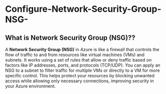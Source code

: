# Configure-Network-Security-Group-NSG-

## What is Network Security Group (NSG)??

A **Network Security Group (NSG)** in Azure is like a firewall that controls the flow of traffic to and from resources like virtual machines (VMs) and subnets. It works using a set of rules that allow or deny traffic based on factors like IP addresses, ports, and protocols (TCP/UDP). You can apply an NSG to a subnet to filter traffic for multiple VMs or directly to a VM for more specific control. This helps protect your resources by blocking unwanted access while allowing only necessary connections, improving security in your Azure environment.

